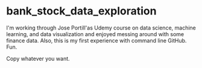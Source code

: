 # bank_stock_data_exploration

I'm working through Jose Portill'as Udemy course on data science, machine learning, and data visualization and enjoyed messing around with some finance data. Also, this is my first experience with command line GitHub. Fun.

Copy whatever you want.
